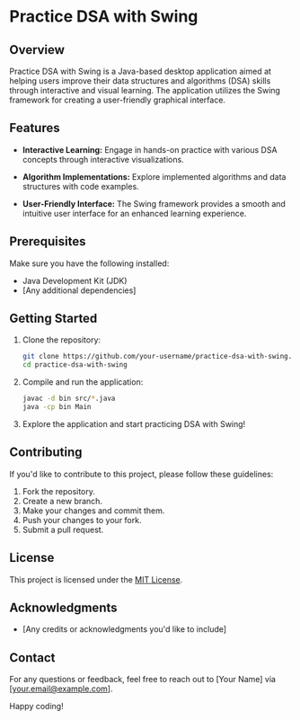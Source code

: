 # Practice DSA with Swing

## Overview

Practice DSA with Swing is a Java-based desktop application aimed at helping users improve their data structures and algorithms (DSA) skills through interactive and visual learning. The application utilizes the Swing framework for creating a user-friendly graphical interface.

## Features

- **Interactive Learning:** Engage in hands-on practice with various DSA concepts through interactive visualizations.
  
- **Algorithm Implementations:** Explore implemented algorithms and data structures with code examples.

- **User-Friendly Interface:** The Swing framework provides a smooth and intuitive user interface for an enhanced learning experience.

## Prerequisites

Make sure you have the following installed:

- Java Development Kit (JDK)
- [Any additional dependencies]

## Getting Started

1. Clone the repository:

    ```bash
    git clone https://github.com/your-username/practice-dsa-with-swing.git
    cd practice-dsa-with-swing
    ```

2. Compile and run the application:

    ```bash
    javac -d bin src/*.java
    java -cp bin Main
    ```

3. Explore the application and start practicing DSA with Swing!

## Contributing

If you'd like to contribute to this project, please follow these guidelines:

1. Fork the repository.
2. Create a new branch.
3. Make your changes and commit them.
4. Push your changes to your fork.
5. Submit a pull request.

## License

This project is licensed under the [MIT License](LICENSE.md).

## Acknowledgments

- [Any credits or acknowledgments you'd like to include]

## Contact

For any questions or feedback, feel free to reach out to [Your Name] via [your.email@example.com].

Happy coding!
